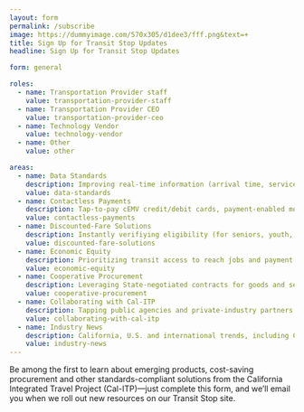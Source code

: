 ```yaml
---
layout: form
permalink: /subscribe
image: https://dummyimage.com/570x305/d1dee3/fff.png&text=+
title: Sign Up for Transit Stop Updates
headline: Sign Up for Transit Stop Updates

form: general

roles:
  - name: Transportation Provider staff
    value: transportation-provider-staff
  - name: Transportation Provider CEO
    value: transportation-provider-ceo
  - name: Technology Vendor
    value: technology-vendor
  - name: Other
    value: other

areas:
  - name: Data Standards
    description: Improving real-time information (arrival time, service changes...)
    value: data-standards
  - name: Contactless Payments
    description: Tap-to-pay cEMV credit/debit cards, payment-enabled mobile wallets, processing...
    value: contactless-payments
  - name: Discounted-Fare Solutions
    description: Instantly verifiying eligibility (for seniors, youth, veterans, persons with disabilities, low-income riders, employee benefits...)
    value: discounted-fare-solutions
  - name: Economic Equity
    description: Prioritizing transit access to reach jobs and payment methods if underbanked
    value: economic-equity
  - name: Cooperative Procurement
    description: Leveraging State-negotiated contracts for goods and services, including payment processing
    value: cooperative-procurement
  - name: Collaborating with Cal-ITP
    description: Tapping public agencies and private-industry partners on innovative standards-compliant solutions that net cost savings
    value: collaborating-with-cal-itp
  - name: Industry News
    description: California, U.S. and international trends, including COVID-19 recovery stories revealed by open-source data
    value: industry-news
---
```

Be among the first to learn about emerging products, cost-saving procurement and other standards-compliant solutions from the California Integrated Travel Project (Cal-ITP)—just complete this form, and we’ll email you when we roll out new resources on our Transit Stop site.
